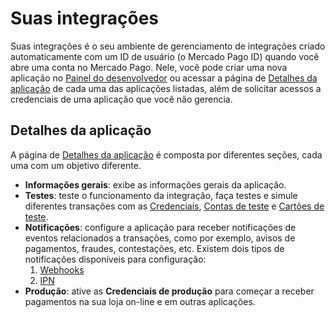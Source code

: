 # Suas integrações

Suas integrações é o seu ambiente de gerenciamento de integrações criado automaticamente com um ID de usuário (o Mercado Pago ID) quando você abre uma conta no Mercado Pago. Nele, você pode criar uma nova aplicação no [Painel do desenvolvedor](/developers/panel/app) ou acessar a página de [Detalhes da aplicação](/developers/pt/guides/additional-content/your-integrations/application-details) de cada uma das aplicações listadas, além de solicitar acessos a credenciais de uma aplicação que você não gerencia. 

## Detalhes da aplicação

A página de [Detalhes da aplicação](/developers/pt/guides/additional-content/your-integrations/application-details) é composta por diferentes seções, cada uma com um objetivo diferente.
* **Informações gerais**: exibe as informações gerais da aplicação.
* **Testes**: teste o funcionamento da integração, faça testes e simule diferentes transações com as [Credenciais](/developers/pt/guides/additional-content/your-integrations/credentials), [Contas de teste](/developers/pt/guides/additional-content/your-integrations/test-accounts) e [Cartões de teste](/developers/pt/guides/additional-content/your-integrations/test-cards).
* **Notificações**: configure a aplicação para receber notificações de eventos relacionados a transações, como por exemplo, avisos de pagamentos, fraudes, contestações, etc. Existem dois tipos de notificações disponíveis para configuração:
    1. [Webhooks](/developers/pt/guides/additional-content/your-integrations/webhooks)
    2. [IPN](/developers/pt/guides/additional-content/your-integrations/ipn)
* **Produção**: ative as **Credenciais de produção** para começar a receber pagamentos na sua loja on-line e em outras aplicações.